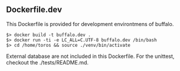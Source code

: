 ## Dockerfile.dev
This Dockerfile is provided for development environtmens of buffalo.

```
$> docker build -t buffalo.dev .
$> docker run -ti -e LC_ALL=C.UTF-8 buffalo.dev /bin/bash
$> cd /home/toros && source ./venv/bin/activate
```

External database are not included in this Dockerfile. For the unittest, checkout the ./tests/README.md.
